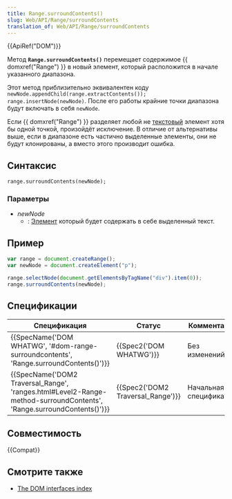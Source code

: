 ```yaml
---
title: Range.surroundContents()
slug: Web/API/Range/surroundContents
translation_of: Web/API/Range/surroundContents
---
```


{{ApiRef("DOM")}}

Метод **`Range.surroundContents()`** перемещает содержимое {{ domxref("Range") }} в новый элемент, который расположится в начале указанного диапазона.

Этот метод приблизительно эквивалентен коду `newNode.appendChild(range.extractContents()); range.insertNode(newNode)`. После его работы крайние точки диапазона будут включать в себя `newNode`.

Если {{ domxref("Range") }} разделяет любой не [текстовый](/ru/docs/Web/API/Text) элемент хотя бы одной точкой, произойдёт исключение. В отличие от альтернативы выше, если в диапазоне есть частично выделенные элементы, они не будут клонированы, а вместо этого производит ошибка.

## Синтаксис

```
range.surroundContents(newNode);
```

### Параметры

- _newNode_
  - : [Элемент](/ru/docs/Glossary/Node/DOM) который будет содержать в себе выделенный текст.

## Пример

```js
var range = document.createRange();
var newNode = document.createElement("p");

range.selectNode(document.getElementsByTagName("div").item(0));
range.surroundContents(newNode);
```

## Спецификации

| Спецификация                                                                                                                                                 | Статус                                       | Комментарий             |
| ------------------------------------------------------------------------------------------------------------------------------------------------------------ | -------------------------------------------- | ----------------------- |
| {{SpecName('DOM WHATWG', '#dom-range-surroundcontents', 'Range.surroundContents()')}}                                             | {{Spec2('DOM WHATWG')}}             | Без изменений.          |
| {{SpecName('DOM2 Traversal_Range', 'ranges.html#Level2-Range-method-surroundContents', 'Range.surroundContents()')}} | {{Spec2('DOM2 Traversal_Range')}} | Начальная спецификация. |

## Совместимость

{{Compat}}

## Смотрите также

- [The DOM interfaces index](/ru/docs/DOM/DOM_Reference)
